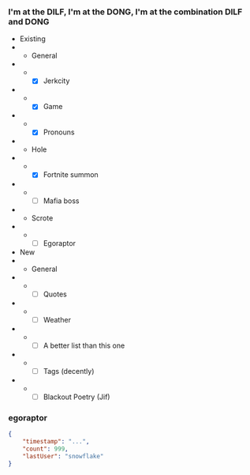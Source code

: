 ### I'm at the DILF, I'm at the DONG, I'm at the combination DILF and DONG

* Existing
*   * General
*   *   - [x] Jerkcity
*   *   - [x] Game
*   *   - [x] Pronouns
*   * Hole
*   *   - [x] Fortnite summon
*   *   - [ ] Mafia boss
*   * Scrote
*   *   - [ ] Egoraptor

* New
*   * General
*   *   - [ ] Quotes
*   *   - [ ] Weather
*   *   - [ ] A better list than this one
*   *   - [ ] Tags (decently)
*   *   - [ ] Blackout Poetry (Jif)

### egoraptor
```json
{
    "timestamp": "...",
    "count": 999,
    "lastUser": "snowflake"
}
```